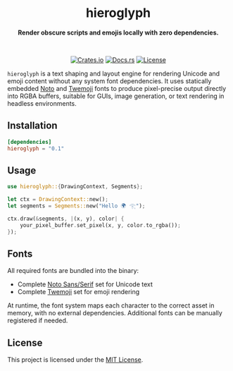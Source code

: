<h1 align="center">hieroglyph</h1>
<p align="center">
  <b>
    Render obscure scripts and emojis locally with zero dependencies.
  </b>
</p>

<br>

<div align="center">

  [![Crates.io](https://img.shields.io/crates/v/hieroglyph?style=for-the-badge)](https://crates.io/crates/hieroglyph)
  [![Docs.rs](https://img.shields.io/docsrs/hieroglyph?style=for-the-badge)](https://docs.rs/hieroglyph)
  [![License](https://img.shields.io/crates/l/hieroglyph?style=for-the-badge)](LICENSE)

</div>


`hieroglyph` is a text shaping and layout engine for rendering Unicode and emoji 
content without any system font dependencies. 
It uses statically embedded [Noto](https://github.com/notofonts) and 
[Twemoji](https://github.com/cptpiepmatz/twemoji-assets) fonts to produce 
pixel-precise output directly into RGBA buffers, suitable for GUIs, image 
generation, or text rendering in headless environments.

## Installation

```toml
[dependencies]
hieroglyph = "0.1"
```

## Usage

```rust
use hieroglyph::{DrawingContext, Segments};

let ctx = DrawingContext::new();
let segments = Segments::new("Hello 🌍 𓂀");

ctx.draw(&segments, |(x, y), color| {
    your_pixel_buffer.set_pixel(x, y, color.to_rgba());
});
```

## Fonts

All required fonts are bundled into the binary:

- Complete [Noto Sans/Serif](https://www.google.com/get/noto/) set for Unicode text
- Complete [Twemoji](https://github.com/jdecked/twemoji) set for emoji rendering

At runtime, the font system maps each character to the correct asset in memory, 
with no external dependencies. 
Additional fonts can be manually registered if needed.

## License

This project is licensed under the [MIT License](LICENSE).
